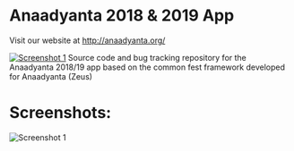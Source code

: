 # Anaadyanta 2018 & 2019 App

Visit our website at http://anaadyanta.org/

[![Screenshot 1](https://play.google.com/intl/en_us/badges/images/badge_new.png)](https://play.google.com/store/apps/details?id=com.anaadyanta.ay18)
Source code and bug tracking repository for the Anaadyanta 2018/19 app based on the common fest framework developed for Anaadyanta (Zeus)

# Screenshots:

![Screenshot 1](https://lh3.googleusercontent.com/crnS6euJG4uxxWCT7aeg0jUbLlRHwc1EG-N21t4qpnQqyaChHUhjcgIyx2N7UZzDwT8=h900-rw)
